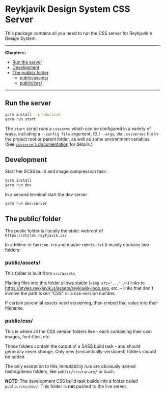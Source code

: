 # Reykjavík Design System CSS Server

This package contains all you need to run the CSS server for Reykjavík's
Design System.

---

**Chapters:**

- [Run the server](#run-the-server)
- [Development](#development)
- [The public/ folder](#the-public-folder)
	- [public/assets/](#publicassets)
	- [public/css/](#publiccss)

---

## Run the server

```sh
yarn install --production
yarn run start
```

The `start` script runs a `cssserve` which can be configured in a variety of
ways, including a `--config file` argument, CLI `--args`, via `.cssservec`
file in the project root or parent folder, as well as some environment
variables. (See
[`cssserve`'s documentation](https://github.com/hugsmidjan/cssserve#configuration)
for details.)

## Development

Start the SCSS build and image compression task:

```sh
yarn install
yarn run dev
```

In a second terminal start the dev server

```sh
yarn run dev:server
```

## The public/ folder

The public folder is literally the static webroot of
`https://styles.reykjavik.is/`

In addition to `favicon.ico` and maybe `robots.txt` it mainly contains two
folders:

### public/assets/

This folder is built from `src/assets`

Placing files into this folder allows stable (`<img src="..." />`) links to
https://styles.reykjavik.is/assets/reykjavik-logo.svg, etc. – links that don't
involve the path token "CSS" or a css-version number.

If certain perennial assets need versioning, then embed that value into their
filename.

### public/css/

This is where all the CSS version folders live - each containing their own
images, font-files, etc.

Those folders contain the output of a SASS build task - and should generally
never change. Only new (semantically-versioned) folders should be added.

The only exception to this immutability rule are obviously named testing/demo
folders, like `public/css/canary/` or such.

**NOTE:** The development CSS build task builds into a folder called
`public/css/dev/`. This folder is **not** pushed to the live server.

